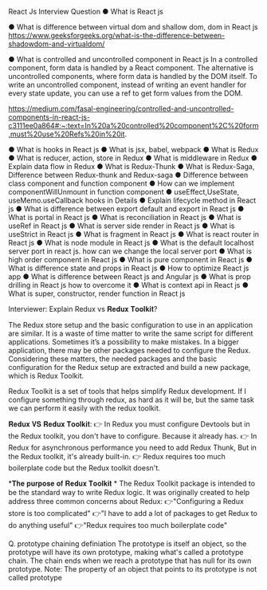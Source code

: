 React Js Interview Question
● What is React js


● What is difference between virtual dom and shallow
dom, dom in React js
https://www.geeksforgeeks.org/what-is-the-difference-between-shadowdom-and-virtualdom/


● What is controlled and uncontrolled component in
React js
In a controlled component, form data is handled by a React component. The alternative is uncontrolled components, where form data is handled by the DOM itself. To write an uncontrolled component, instead of writing an event handler for every state update, you can use a ref to get form values from the DOM.

https://medium.com/fasal-engineering/controlled-and-uncontrolled-components-in-react-js-c3111ee0a864#:~:text=In%20a%20controlled%20component%2C%20form,must%20use%20Refs%20in%20it.

● What is hooks in React js
● What is jsx, babel, webpack
● What is Redux
● What is reducer, action, store in Redux
● What is middleware in Redux
● Explain data flow in Redux
● What is Redux-Thunk
● What is Redux-Saga, Difference between
Redux-thunk and Redux-saga
● Difference between class component and function
component
● How can we implement componentWillUnmount in
function component
● useEffect,UseState, useMemo.useCallback hooks in
Details
● Explain lifecycle method in React js
● What is difference between export default and export
in React js
● What is portal in React js
● What is reconciliation in React js
● What is useRef in React js
● What is server side render in React js
● What is useStrict in React js
● What is fragment in React js
● What is react router in React js
● What is node module in React js
● What is the default localhost server port in react js.
how can we change the local server port
● What is high order component in React js
● What is pure component in React js
● What is difference state and props in React js
● How to optimize React js app
● What is difference between React js and Angular js
● What is prop drilling in React js how to overcome it
● What is context api in React js
● What is super, constructor, render function in React js


Interviewer: Explain Redux vs 𝐑𝐞𝐝𝐮𝐱 𝐓𝐨𝐨𝐥𝐤𝐢𝐭?
 
The Redux store setup and the basic configuration to use in an application are similar. It is a waste of time matter to write the same script for different applications. Sometimes it’s a possibility to make mistakes. In a bigger application, there may be other packages needed to configure the Redux. Considering these matters, the needed packages and the basic configuration for the Redux setup are extracted and build a new package, which is Redux Toolkit.

Redux Toolkit is a set of tools that helps simplify Redux development. If I configure something through redux, as hard as it will be, but the same task we can perform it easily with the redux toolkit.

𝐑𝐞𝐝𝐮𝐱 𝐕𝐒 𝐑𝐞𝐝𝐮𝐱 𝐓𝐨𝐨𝐥𝐤𝐢𝐭:
👉 In Redux you must configure Devtools but in the Redux toolkit, you don't have to configure. Because it already has.
👉 In Redux for asynchronous performance you need to add Redux Thunk, But in the Redux toolkit, it's already built-in.
👉 Redux requires too much boilerplate code but the Redux toolkit doesn't.

*𝐓𝐡𝐞 𝐩𝐮𝐫𝐩𝐨𝐬𝐞 𝐨𝐟 𝐑𝐞𝐝𝐮𝐱 𝐓𝐨𝐨𝐥𝐤𝐢𝐭 *
The Redux Toolkit package is intended to be the standard way to write Redux logic. It was originally created to help address three common concerns about Redux:
👉"Configuring a Redux store is too complicated"
👉"I have to add a lot of packages to get Redux to do anything useful"
👉"Redux requires too much boilerplate code"


Q. prototype chaining definiation
The prototype is itself an object, so the prototype will have its own prototype, making what's called a prototype chain. The chain ends when we reach a prototype that has null for its own prototype. Note: The property of an object that points to its prototype is not called prototype
